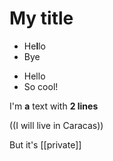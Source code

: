 # My title
- He**l**lo
- Bye

* Hello
* So cool!

I'm **a** text
with __2 lines__

((I will live in Caracas))

But it's [[private]]
